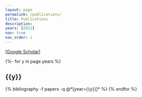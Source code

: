 ```yaml
---
layout: page
permalink: /publications/
title: Publications 
description: 
years: [2022]
nav: true
nav_order: 1
---
```

<!-- _pages/publications.md -->
<div class="publications">
[<a href="https://scholar.google.com/citations?user=F1i4oscAAAAJ">Google Scholar</a>]
  
{%- for y in page.years %}
  <h2 class="year">{{y}}</h2>
  {% bibliography -f papers -q @*[year={{y}}]* %}
{% endfor %}

</div>
